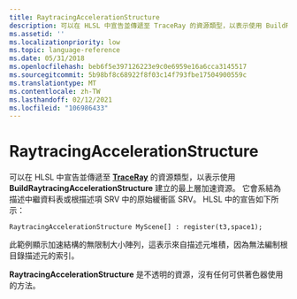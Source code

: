 ```yaml
---
title: RaytracingAccelerationStructure
description: 可以在 HLSL 中宣告並傳遞至 TraceRay 的資源類型，以表示使用 BuildRaytracingAccelerationStructure 建立的最上層加速資源。
ms.assetid: ''
ms.localizationpriority: low
ms.topic: language-reference
ms.date: 05/31/2018
ms.openlocfilehash: beb6f5e397126223e9c0e6959e16a6cca3145517
ms.sourcegitcommit: 5b98bf8c68922f8f03c14f793fbe17504900559c
ms.translationtype: MT
ms.contentlocale: zh-TW
ms.lasthandoff: 02/12/2021
ms.locfileid: "106986433"
---
```

# <a name="raytracingaccelerationstructure"></a>RaytracingAccelerationStructure

可以在 HLSL 中宣告並傳遞至 [**TraceRay**](traceray-function.md) 的資源類型，以表示使用 **BuildRaytracingAccelerationStructure** 建立的最上層加速資源。 它會系結為描述中繼資料表或根描述項 SRV 中的原始緩衝區 SRV。  HLSL 中的宣告如下所示：


```
RaytracingAccelerationStructure MyScene[] : register(t3,space1);
```

此範例顯示加速結構的無限制大小陣列，這表示來自描述元堆積，因為無法編制根目錄描述元的索引。

**RaytracingAccelerationStructure** 是不透明的資源，沒有任何可供著色器使用的方法。


 

 




